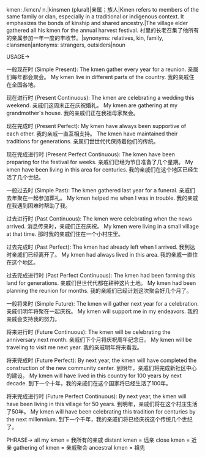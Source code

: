 kmen: /kmɛn/
n.|kinsmen (plural)|亲属；族人|Kmen refers to members of the same family or clan, especially in a traditional or indigenous context.  It emphasizes the bonds of kinship and shared ancestry.|The village elder gathered all his kmen for the annual harvest festival. 村里的长老召集了他所有的亲属参加一年一度的丰收节。|synonyms: relatives, kin, family, clansmen|antonyms: strangers, outsiders|noun

USAGE->

一般现在时 (Simple Present):
The kmen gather every year for a reunion.  亲属们每年都会聚会。
My kmen live in different parts of the country. 我的亲戚住在全国各地。

现在进行时 (Present Continuous):
The kmen are celebrating a wedding this weekend.  亲戚们这周末正在庆祝婚礼。
My kmen are gathering at my grandmother's house. 我的亲戚们正在我祖母家聚会。

现在完成时 (Present Perfect):
My kmen have always been supportive of each other. 我的亲戚一直互相支持。
The kmen have maintained their traditions for generations.  亲属们世世代代保持着他们的传统。

现在完成进行时 (Present Perfect Continuous):
The kmen have been preparing for the festival for weeks. 亲戚们已经为节日准备了几个星期。
My kmen have been living in this area for centuries.  我的亲戚们在这个地区已经生活了几个世纪。

一般过去时 (Simple Past):
The kmen gathered last year for a funeral.  亲戚们去年聚在一起参加葬礼。
My kmen helped me when I was in trouble. 我的亲戚在我遇到困难时帮助了我。

过去进行时 (Past Continuous):
The kmen were celebrating when the news arrived.  消息传来时，亲戚们正在庆祝。
My kmen were living in a small village at that time. 那时我的亲戚们住在一个小村庄里。

过去完成时 (Past Perfect):
The kmen had already left when I arrived.  我到达时亲戚们已经离开了。
My kmen had always lived in this area. 我的亲戚一直住在这个地区。

过去完成进行时 (Past Perfect Continuous):
The kmen had been farming this land for generations.  亲戚们世世代代都在耕种这片土地。
My kmen had been planning the reunion for months. 我的亲戚们已经计划这次聚会好几个月了。

一般将来时 (Simple Future):
The kmen will gather next year for a celebration.  亲戚们明年将聚在一起庆祝。
My kmen will support me in my endeavors. 我的亲戚会支持我的努力。

将来进行时 (Future Continuous):
The kmen will be celebrating the anniversary next month.  亲戚们下个月将庆祝周年纪念日。
My kmen will be traveling to visit me next year.  我的亲戚明年将来看我。

将来完成时 (Future Perfect):
By next year, the kmen will have completed the construction of the new community center.  到明年，亲戚们将完成新社区中心的建设。
My kmen will have lived in this country for 100 years by next decade.  到下一个十年，我的亲戚们在这个国家将已经生活了100年。

将来完成进行时 (Future Perfect Continuous):
By next year, the kmen will have been living in this village for 50 years.  到明年，亲戚们将在这个村庄生活了50年。
My kmen will have been celebrating this tradition for centuries by the next millennium.  到下一个千年，我的亲戚们将已经庆祝这个传统几个世纪了。


PHRASE->
all my kmen = 我所有的亲戚
distant kmen = 远亲
close kmen = 近亲
gathering of kmen = 亲戚聚会
ancestral kmen = 祖先
